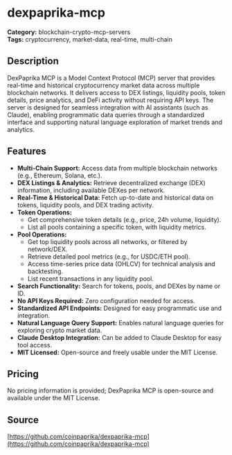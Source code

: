 # dexpaprika-mcp

**Category:** blockchain-crypto-mcp-servers  
**Tags:** cryptocurrency, market-data, real-time, multi-chain

## Description
DexPaprika MCP is a Model Context Protocol (MCP) server that provides real-time and historical cryptocurrency market data across multiple blockchain networks. It delivers access to DEX listings, liquidity pools, token details, price analytics, and DeFi activity without requiring API keys. The server is designed for seamless integration with AI assistants (such as Claude), enabling programmatic data queries through a standardized interface and supporting natural language exploration of market trends and analytics.

## Features
- **Multi-Chain Support:** Access data from multiple blockchain networks (e.g., Ethereum, Solana, etc.).
- **DEX Listings & Analytics:** Retrieve decentralized exchange (DEX) information, including available DEXes per network.
- **Real-Time & Historical Data:** Fetch up-to-date and historical data on tokens, liquidity pools, and DEX trading activity.
- **Token Operations:**
  - Get comprehensive token details (e.g., price, 24h volume, liquidity).
  - List all pools containing a specific token, with liquidity metrics.
- **Pool Operations:**
  - Get top liquidity pools across all networks, or filtered by network/DEX.
  - Retrieve detailed pool metrics (e.g., for USDC/ETH pool).
  - Access time-series price data (OHLCV) for technical analysis and backtesting.
  - List recent transactions in any liquidity pool.
- **Search Functionality:** Search for tokens, pools, and DEXes by name or ID.
- **No API Keys Required:** Zero configuration needed for access.
- **Standardized API Endpoints:** Designed for easy programmatic use and integration.
- **Natural Language Query Support:** Enables natural language queries for exploring crypto market data.
- **Claude Desktop Integration:** Can be added to Claude Desktop for easy tool access.
- **MIT Licensed:** Open-source and freely usable under the MIT License.

## Pricing
No pricing information is provided; DexPaprika MCP is open-source and available under the MIT License.

## Source
[https://github.com/coinpaprika/dexpaprika-mcp](https://github.com/coinpaprika/dexpaprika-mcp)